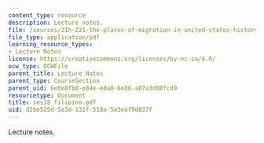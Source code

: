 ```yaml
---
content_type: resource
description: Lecture notes.
file: /courses/21h-221-the-places-of-migration-in-united-states-history-fall-2006/d2be525d5e3d131f518a5a3eaf9d837f_ses18_filipino.pdf
file_type: application/pdf
learning_resource_types:
- Lecture Notes
license: https://creativecommons.org/licenses/by-nc-sa/4.0/
ocw_type: OCWFile
parent_title: Lecture Notes
parent_type: CourseSection
parent_uid: 6e0e8fb8-e84e-e8a8-6e86-a87a3d88fcd9
resourcetype: Document
title: ses18_filipino.pdf
uid: d2be525d-5e3d-131f-518a-5a3eaf9d837f
---
```

Lecture notes.